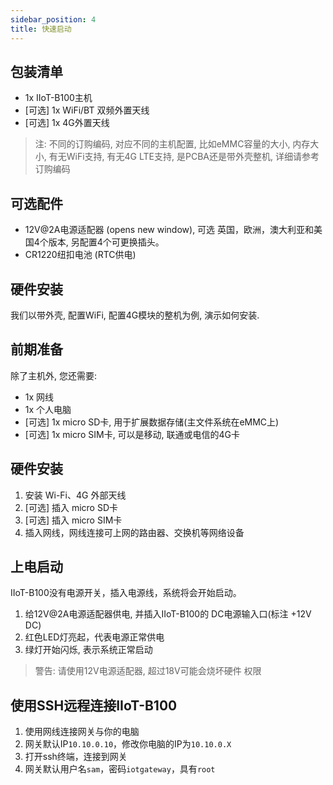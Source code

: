 ```yaml
---
sidebar_position: 4
title: 快速启动
---
```


## 包装清单
- 1x IIoT-B100主机
- [可选] 1x WiFi/BT 双频外置天线
- [可选] 1x 4G外置天线
> 注: 不同的订购编码, 对应不同的主机配置, 比如eMMC容量的大小, 内存大小, 有无WiFi支持, 有无4G LTE支持, 是PCBA还是带外壳整机, 详细请参考 订购编码

## 可选配件
- 12V@2A电源适配器 (opens new window), 可选 英国，欧洲，澳大利亚和美国4个版本, 另配置4个可更换插头。
- CR1220纽扣电池 (RTC供电)
## 硬件安装
我们以带外壳, 配置WiFi, 配置4G模块的整机为例, 演示如何安装.

## 前期准备
除了主机外, 您还需要:

- 1x 网线
- 1x 个人电脑
- [可选] 1x micro SD卡, 用于扩展数据存储(主文件系统在eMMC上)
- [可选] 1x micro SIM卡, 可以是移动, 联通或电信的4G卡
## 硬件安装
1. 安装 Wi-Fi、4G 外部天线
2. [可选] 插入 micro SD卡
3. [可选] 插入 micro SIM卡
4. 插入网线，网线连接可上网的路由器、交换机等网络设备
   
## 上电启动
IIoT-B100没有电源开关，插入电源线，系统将会开始启动。

1. 给12V@2A电源适配器供电, 并插入IIoT-B100的 DC电源输入口(标注 +12V DC)
2. 红色LED灯亮起，代表电源正常供电
3. 绿灯开始闪烁, 表示系统正常启动
> 警告: 请使用12V电源适配器, 超过18V可能会烧坏硬件
权限


## 使用SSH远程连接IIoT-B100

1. 使用网线连接网关与你的电脑
2. 网关默认IP```10.10.0.10```，修改你电脑的IP为```10.10.0.X```
3. 打开ssh终端，连接到网关
4. 网关默认用户名```sam```，密码```iotgateway```，具有```root```